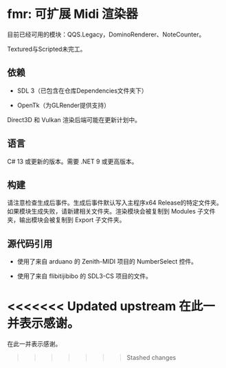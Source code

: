 # fmr: 可扩展 Midi 渲染器

目前已经可用的模块：QQS.Legacy，DominoRenderer、NoteCounter。

Textured与Scripted未完工。

## 依赖

- SDL 3（已包含在仓库Dependencies文件夹下）

- OpenTk（为GLRender提供支持）

Direct3D 和 Vulkan 渲染后端可能在更新计划中。

## 语言

C# 13 或更新的版本。需要 .NET 9 或更高版本。

## 构建

请注意检查生成后事件。生成后事件默认写入主程序x64 Release的特定文件夹。如果模块生成失败，请新建相关文件夹。渲染模块会被复制到 Modules 子文件夹，输出模块会被复制到 Export 子文件夹。

## 源代码引用

- 使用了来自 arduano 的 Zenith-MIDI 项目的 NumberSelect 控件。

- 使用了来自 flibitijibibo 的 SDL3-CS 项目的文件。

<<<<<<< Updated upstream
在此一并表示感谢。
=======
在此一并表示感谢。
>>>>>>> Stashed changes
